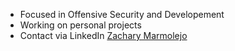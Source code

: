 - Focused in Offensive Security and Developement 
- Working on personal projects
- Contact via LinkedIn [Zachary Marmolejo](https://www.linkedin.com/in/zachary-marmolejo-557515160/)

<!---
Zachxry/Zachxry is a ✨ special ✨ repository because its `README.md` (this file) appears on your GitHub profile.
You can click the Preview link to take a look at your changes.
--->
